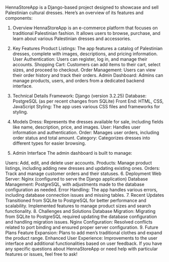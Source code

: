 HennaStoreApp is a Django-based project designed to showcase and sell Palestinian cultural dresses. Here’s an overview of its features and components:

1. Overview
HennaStoreApp is an e-commerce platform that focuses on traditional Palestinian fashion. It allows users to browse, purchase, and learn about various Palestinian dresses and accessories.

2. Key Features
Product Listings: The app features a catalog of Palestinian dresses, complete with images, descriptions, and pricing information.
User Authentication: Users can register, log in, and manage their accounts.
Shopping Cart: Customers can add items to their cart, select sizes, and proceed to checkout.
Order Management: Users can view their order history and track their orders.
Admin Dashboard: Admins can manage products, users, and orders from a dedicated backend interface.
3. Technical Details
Framework: Django (version 3.2.25)
Database: PostgreSQL (as per recent changes from SQLite)
Front End: HTML, CSS, JavaScript
Styling: The app uses various CSS files and frameworks for styling.
4. Models
Dress: Represents the dresses available for sale, including fields like name, description, price, and images.
User: Handles user information and authentication.
Order: Manages user orders, including order status and total amount.
Category: Categorizes dresses into different types for easier browsing.
5. Admin Interface
The admin dashboard is built to manage:

Users: Add, edit, and delete user accounts.
Products: Manage product listings, including adding new dresses and updating existing ones.
Orders: Track and manage customer orders and their statuses.
6. Deployment
Web Server: Nginx (configured to serve the Django application)
Database Management: PostgreSQL, with adjustments made to the database configuration as needed.
Error Handling: The app handles various errors, including database connection issues and missing tables.
7. Recent Updates
Transitioned from SQLite to PostgreSQL for better performance and scalability.
Implemented features to manage product sizes and search functionality.
8. Challenges and Solutions
Database Migration: Migrating from SQLite to PostgreSQL required updating the database configuration and handling migration issues.
Nginx Configuration: Resolved conflicts related to port binding and ensured proper server configuration.
9. Future Plans
Feature Expansion: Plans to add men’s traditional clothes and expand the product range.
Enhanced User Experience: Improvements to the user interface and additional functionalities based on user feedback.
If you have any specific questions about HennaStoreApp or need help with particular features or issues, feel free to ask!
